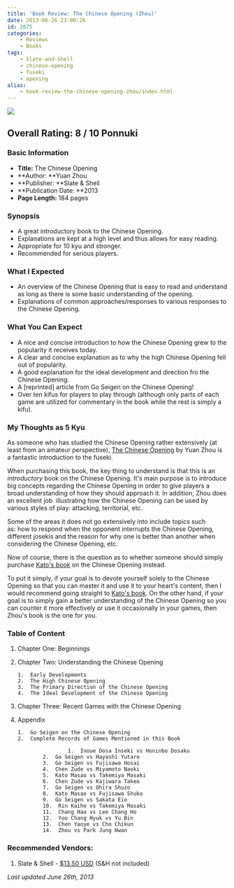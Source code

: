 ```yaml
---
title: 'Book Review: The Chinese Opening (Zhou)'
date: 2013-06-26 23:00:26
id: 2875
categories:
	- Reviews
	- Books
tags:
	- Slate-and-Shell
	- chinese-opening
	- fuseki
	- opening
alias:
	- book-review-the-chinese-opening-zhou/index.html
---
```


![](/images/2013/06/chineseopeningzhoucover.jpeg)

## Overall Rating: 8 / 10 Ponnuki

### Basic Information

*   **Title:** The Chinese Opening
*   **Author: **Yuan Zhou
*   **Publisher: **Slate &amp; Shell
*   **Publication Date: **2013
*   **<strong>Page Length:** </strong>184 pages

### Synopsis

*   A great introductory book to the Chinese Opening.
*   Explanations are kept at a high level and thus allows for easy reading.
*   Appropriate for 10 kyu and stronger.
*   Recommended for serious players.
<!--more-->

### What I Expected

*   <span style="line-height: 13px;">An overview of the Chinese Opening that is easy to read and understand as long as there is some basic understanding of the opening.</span>
*   Explanations of common approaches/responses to various responses to the Chinese Opening.

### What You Can Expect

*   A nice and concise introduction to how the Chinese Opening grew to the popularity it receives today.
*   A clear and concise explanation as to why the high Chinese Opening fell out of popularity.
*   A good explanation for the ideal development and direction fro the Chinese Opening.
*   A [reprinted] article from Go Seigen on the Chinese Opening!
*   Over ten kifus for players to play through (although only parts of each game are utilized for commentary in the book while the rest is simply a kifu).

### My Thoughts as 5 Kyu

As someone who has studied the Chinese Opening rather extensively (at least from an amateur perspective), <span style="text-decoration: underline;">The Chinese Opening</span> by Yuan Zhou is a fantastic introduction to the fuseki.

When purchasing this book, the key thing to understand is that this is an _introductory_ book on the Chinese Opening. It's main purpose is to introduce big concepts regarding the Chinese Opening in order to give players a broad understanding of how they should approach it. In addition, Zhou does an excellent job  illustrating how the Chinese Opening can be used by various styles of play: attacking, territorial, etc.

Some of the areas it does not go extensively into include topics such as: how to respond when the opponent interrupts the Chinese Opening, different josekis and the reason for why one is better than another when considering the Chinese Opening, etc.

Now of course, there is the question as to whether someone should simply purchase [Kato's book](http://www.bengozen.com/book-review-the-chinese-opening-kato/ "Book Review: The Chinese Opening (Kato)") on the Chinese Opening instead.

To put it simply, if your goal is to devote yourself solely to the Chinese Opening so that you can master it and use it to your heart's content, then I would recommend going straight to [Kato's book](http://www.bengozen.com/book-review-the-chinese-opening-kato/ "Book Review: The Chinese Opening (Kato)"). On the other hand, if your goal is to simply gain a better understanding of the Chinese Opening so you can counter it more effectively or use it occasionally in your games, then Zhou's book is the one for you.

### Table of Content

1.  Chapter One: Beginnings
2.  Chapter Two: Understanding the Chinese Opening

		1.  Early Developments
		2.  The High Chinese Opening
		3.  The Primary Direction of the Chinese Opening
		4.  The Ideal Development of the Chinese Opening

3.  Chapter Three: Recent Games with the Chinese Opening
4.  Appendix

		1.  Go Seigen on the Chinese Opening
		2.  Complete Records of Games Mentioned in this Book

						1.  Inoue Dosa Inseki vs Honinbo Dosaku
				2.  Go Seigen vs Hayashi Yutaro
				3.  Go Seigen vs Fujisawa Hosai
				4.  Chen Zude vs Miyamoto Naoki
				5.  Kato Masao vs Takemiya Masaki
				6.  Chen Zude vs Kajiwara Takeo
				7.  Go Seigen vs Ohira Shuzo
				8.  Kato Masao vs Fujisawa Shuko
				9.  Go Seigen vs Sakata Eio
				10.  Rin Kaiho vs Takemiya Masaki
				11.  Chang Hao vs Lee Chang Ho
				12.  Yoo Chang Hyuk vs Yu Bin
				13.  Chen Yaoye vs Cho Chikun
				14.  Zhou vs Park Jung Hwan

### Recommended Vendors:

1.  Slate &amp; Shell - [$13.50 USD](http://www.slateandshell.com/SSYZ018.html) (S&amp;H not included)

_Last updated June 26th, 2013_